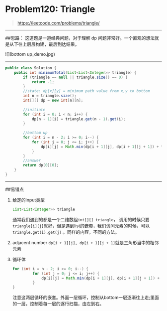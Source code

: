 # Problem120: Triangle


> https://leetcode.com/problems/triangle/

-------------------------------
##思路：
这道题是一道经典问题，对于理解 dp 问题非常好。一个直观的想法就是从下往上层层构建，最后到达结果。

![](bottom up_demo.jpg)

-----------------
```java
public class Solution {
    public int minimumTotal(List<List<Integer>> triangle) {
        if (triangle == null || triangle.size() == 0) {
            return -1;
        }
        //state: dp[x][y] = minimum path value from x,y to bottom
        int n = triangle.size();
        int[][] dp = new int[n][n];
        
        //initiate
        for (int i = 0; i < n; i++) {
            dp[n - 1][i] = triangle.get(n - 1).get(i);
        }
        
        //bottom up
        for (int i = n - 2; i >= 0; i--) {
            for (int j = 0; j <= i; j++) {
                dp[i][j] = Math.min(dp[i + 1][j], dp[i + 1][j + 1]) + triangle.get(i).get(j);
            }
        }
        //answer
        return dp[0][0];
    }
}
```
----------------
##易错点
1. 给定的input类型
   ```java
   List<List<Integer>> triangle
   ```
   通常我们遇到的都是一个二维数组```int[][] triangle```， 调用的时候只要```triangle[i][j]```就好，但是遇到list的嵌套，我们访问元素的时候，可以 ```triangle.get(i).get(j)``` 。同样的内容，不同的方法。

2. adjacent number
   ```dp[i + 1][j], dp[i + 1][j + 1]```就是三角形当中的相邻元素
3. 循环体
   ```java
   for (int i = n - 2; i >= 0; i--) {
            for (int j = 0; j <= i; j++) {
                dp[i][j] = Math.min(dp[i + 1][j], dp[i + 1][j + 1]) + triangle.get(i).get(j);
            }
   }
   ```
   注意这两层循环的嵌套。外面一层循环，控制从bottom一层逐渐往上走;里面的一层，控制着每一层的逐行扫描，由左到右。























